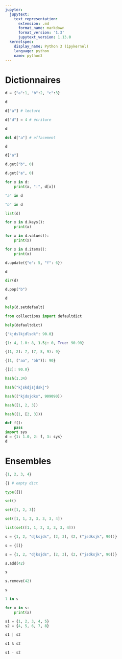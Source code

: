 ```yaml
---
jupyter:
  jupytext:
    text_representation:
      extension: .md
      format_name: markdown
      format_version: '1.3'
      jupytext_version: 1.13.0
  kernelspec:
    display_name: Python 3 (ipykernel)
    language: python
    name: python3
---
```


# Dictionnaires

```python
d = {"a":1, "b":2, "c":3}
```

```python
d
```

```python
d["a"] # lecture
```

```python
d["d"] = 4 # écriture
```

```python
d
```

```python
del d["a"] # effacement
```

```python
d
```

```python
d["a"]
```

```python
d.get("b", 0)
```

```python
d.get("a", 0)
```

```python
for x in d:
    print(x, ":", d[x])
```

```python
"a" in d
```

```python
"b" in d
```

```python
list(d)
```

```python
for x in d.keys():
    print(x)
```

```python
for x in d.values():
    print(x)
```

```python
for x in d.items():
    print(x)
```

```python
d.update({"e": 5, "f": 6})
```

```python
d
```

```python
dir(d)
```

```python
d.pop("b")
```

```python
d
```

```python
help(d.setdefault)
```

```python
from collections import defaultdict
```

```python
help(defaultdict)
```

```python
{"kjdslkjdlsdk": 90.0}
```

```python
{1: 4, 1.0: 8, 1.5j: 0, True: 90.90}
```

```python
{(1, 2): 7, (7, 8, 9): 9}
```

```python
{(1, ("aa", "bb")): 90}
```

```python
{[2]: 90.0}
```

```python
hash(1.34)
```

```python
hash("kjskdjsjdskj")
```

```python
hash(("kjdsjdks", 909090))
```

```python
hash([1, 2, 3])
```

```python
hash((1, [2, 3]))
```

```python
def f():
    pass
import sys
d = {1: 1.0, 2: f, 3: sys}
d
```

# Ensembles

```python
{1, 2, 3, 4}
```

```python
{} # empty dict
```

```python
type({})
```

```python
set()
```

```python
set([1, 2, 3])
```

```python
set([1, 1, 2, 3, 3, 3, 4])
```

```python
list(set([1, 1, 2, 3, 3, 3, 4]))
```

```python
s = {1, 2, "djksjds", (2, 3), (2, ("jsdksjk", 90))}
```

```python
s = {[]}
```

```python
s = {1, 2, "djksjds", (2, 3), (2, ("jsdksjk", 90))}
```

```python
s.add(42)
```

```python
s
```

```python
s.remove(42)
```

```python
s
```

```python
1 in s
```

```python
for x in s:
    print(x)
```

```python
s1 = {1, 2, 3, 4, 5}
s2 = {4, 5, 6, 7, 8}
```

```python
s1 | s2
```

```python
s1 & s2
```

```python
s1 - s2
```

```python

```

